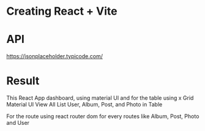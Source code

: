 # Creating React + Vite

# API

https://jsonplaceholder.typicode.com/

# Result

This React App dashboard, using material UI and for the table using x Grid Material UI
View All List User, Album, Post, and Photo in Table

For the route using react router dom for every routes like Album, Post, Photo and User
